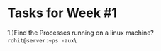 Tasks for Week #1
=================
1.)Find the Processes running on a linux machine?\
```rohit@server:~ps -aux```\


